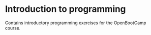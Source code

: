 # Introduction to programming

Contains introductory programming exercises for the OpenBootCamp course.
